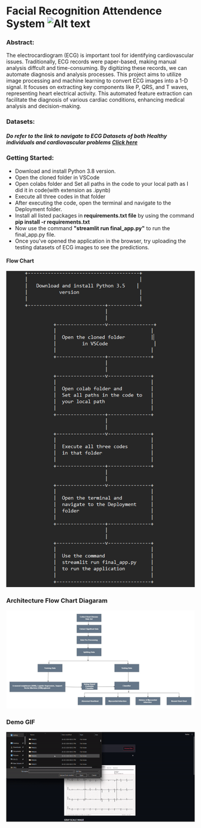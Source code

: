 
# Facial Recognition Attendence System <img src="https://images.emojiterra.com/google/noto-emoji/unicode-15/animated/1fac0.gif" width="50" height="50" alt="Alt text">

### Abstract:

The electrocardiogram (ECG) is important tool for identifying cardiovascular issues. Traditionally, ECG records were paper-based, making manual analysis diffcult and time-consuming. By digitizing these records, we can automate diagnosis and analysis processes. This project aims to utilize image processing and machine learning to convert ECG images into a 1-D signal. It focuses on extracting key components like P, QRS, and T waves, representing heart electrical activity. This automated feature extraction can facilitate the diagnosis of various cardiac conditions, 
enhancing medical analysis and decision-making.

### Datasets:
##### Do refer to the link to navigate to ECG Datasets of both Healthy individuals and cardiovascular problems [Click here](https://data.mendeley.com/datasets/gwbz3fsgp8/2 )

### Getting Started:

- Download and install Python 3.8 version.
- Open the cloned folder in VSCode
- Open colabs folder and Set all paths in the code to your local path as I did it in code(with extension as .ipynb)
- Execute all three codes in that folder
- After executing the code, open the terminal and navigate to the Deployment folder.
- Install all listed packages in **requirements.txt file** by using the command **pip install -r requirements.txt**
- Now use the command **"streamlit run final_app.py"** to run the final_app.py file.
- Once you've opened the application in the browser, try uploading the testing datasets of ECG images to see the predictions.
  
#### Flow Chart
![](https://github.com/GummadavelliSandeep/Cardiovascular-Disease-Detection-From-ECG-Images/blob/main/Images/Getsarted%20Flow%20chart.png)

### Architecture Flow Chart Diagaram
![](https://github.com/GummadavelliSandeep/Cardiovascular-Disease-Detection-From-ECG-Images/blob/main/Images/Architecture1.jpg)
  
### Demo GIF
![](https://github.com/GummadavelliSandeep/Cardiovascular-Disease-Detection-From-ECG-Images/blob/main/Demo%20GIF.gif)
